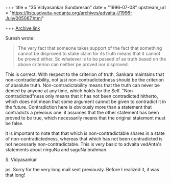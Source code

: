 +++
title = "35 Vidyasankar Sundaresan"
date = "1996-07-08"
upstream_url = "https://lists.advaita-vedanta.org/archives/advaita-l/1996-July/005067.html"

+++
[Archive link](https://lists.advaita-vedanta.org/archives/advaita-l/1996-July/005067.html)

Suresh wrote:
>   The very fact that someone takes support of the fact that something cannot
 be
> disproved to stake claim for its truth means that it cannot be proved either.
> So whatever is to be passed of as truth based on the above criterion can
> neither pe proved nor disproved.

This is correct. With respect to the criterion of truth, Sankara maintains
that non-contradictability, not just non-contradictedness should be the
criterion of absolute truth. Non-contradictability means that the truth can
never be denied by anyone at any time, which holds for the Self. "Non-
contradicted"ness only means that it has not been contradicted hitherto, which
does not mean that some argument cannot be given to contradict it in the future.
Contradiction here is obviously more than a statement that contradicts a
previous one: it assumes that the other statement has been proved to be true,
which necessarily means that the original statement must be false.

It is important to note that that which is non-contradictable shares in a
state of non-contradictedness, whereas that which has not been contradicted
is not necessarly non-contradictable. This is very basic to advaita vedAnta's
statements about nirguNa and saguNa brahman.

S. Vidyasankar

ps. Sorry for the very long mail sent previously. Before I realized it, it
was that long!

